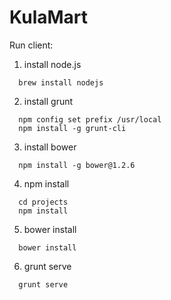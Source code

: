 KulaMart
========

Run client:

1. install node.js
```
  brew install nodejs
```

2. install grunt 
```
  npm config set prefix /usr/local
  npm install -g grunt-cli
```

3. install bower
```
  npm install -g bower@1.2.6
```

4. npm install
```
  cd projects
  npm install
```

5. bower install
```
  bower install
```

6. grunt serve
```
  grunt serve
```
